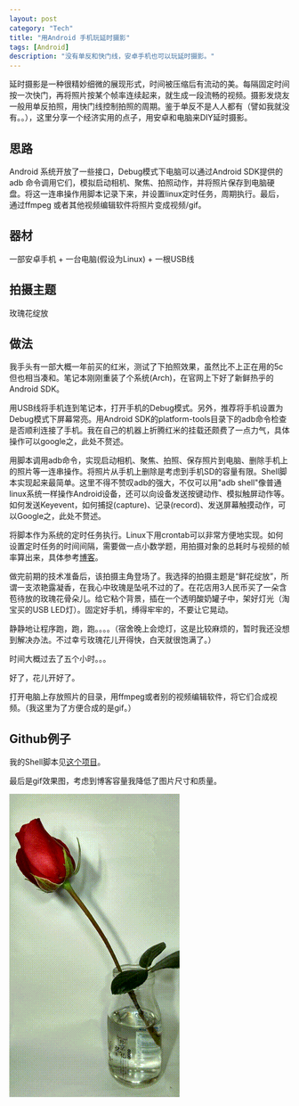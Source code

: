```yaml
---
layout: post    
category: "Tech"   
title: "用Android 手机玩延时摄影"     
tags: [Android]
description: "没有单反和快门线，安卓手机也可以玩延时摄影。"     
---
```


延时摄影是一种很精妙细微的展现形式，时间被压缩后有流动的美。每隔固定时间按一次快门，再将照片按某个帧率连续起来，就生成一段流畅的视频。摄影发烧友一般用单反拍照，用快门线控制拍照的周期。鉴于单反不是人人都有（譬如我就没有。。），这里分享一个经济实用的点子，用安卓和电脑来DIY延时摄影。    

## 思路
Android 系统开放了一些接口，Debug模式下电脑可以通过Android SDK提供的adb 命令调用它们，模拟启动相机、聚焦、拍照动作，并将照片保存到电脑硬盘。将这一连串操作用脚本记录下来，并设置linux定时任务，周期执行。最后，通过ffmpeg 或者其他视频编辑软件将照片变成视频/gif。   

## 器材
一部安卓手机 + 一台电脑(假设为Linux) + 一根USB线    

## 拍摄主题
玫瑰花绽放    

## 做法
我手头有一部大概一年前买的红米，测试了下拍照效果，虽然比不上正在用的5c但也相当凑和。笔记本刚刚重装了个系统(Arch)，在官网上下好了新鲜热乎的Android SDK。    

用USB线将手机连到笔记本，打开手机的Debug模式。另外，推荐将手机设置为Debug模式下屏幕常亮。用Android SDK的platform-tools目录下的adb命令检查是否顺利连接了手机。我在自己的机器上折腾红米的挂载还颇费了一点力气，具体操作可以google之，此处不赘述。   

用脚本调用adb命令，实现启动相机、聚焦、拍照、保存照片到电脑、删除手机上的照片等一连串操作。将照片从手机上删除是考虑到手机SD的容量有限。Shell脚本实现起来最简单。这里不得不赞叹adb的强大，不仅可以用"adb shell"像普通linux系统一样操作Android设备，还可以向设备发送按键动作、模拟触屏动作等。如何发送Keyevent，如何捕捉(capture)、记录(record)、发送屏幕触摸动作，可以Google之，此处不赘述。    

将脚本作为系统的定时任务执行。Linux下用crontab可以非常方便地实现。如何设置定时任务的时间间隔，需要做一点小数学题，用拍摄对象的总耗时与视频的帧率算出来，具体参考[博客](http://content.photojojo.com/tutorials/ultimate-guide-to-time-lapse-photography/)。    

做完前期的技术准备后，该拍摄主角登场了。我选择的拍摄主题是“鲜花绽放”，所谓一支浓艳露凝香，在我心中玫瑰是坠吼不过的了。在花店用3人民币买了一朵含苞待放的玫瑰花骨朵儿。给它粘个背景，插在一个透明酸奶罐子中，架好灯光（淘宝买的USB LED灯）。固定好手机，缚得牢牢的，不要让它晃动。

静静地让程序跑，跑，跑。。。。（宿舍晚上会熄灯，这是比较麻烦的，暂时我还没想到解决办法。不过幸亏玫瑰花儿开得快，白天就很饱满了。）

时间大概过去了五个小时。。。

好了，花儿开好了。

打开电脑上存放照片的目录，用ffmpeg或者别的视频编辑软件，将它们合成视频。（我这里为了方便合成的是gif。）

## Github例子
我的Shell脚本见[这个项目](https://github.com/yuantops/TimelapseAndroid)。

最后是gif效果图，考虑到博客容量我降低了图片尺寸和质量。

![](out3.gif)
